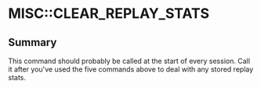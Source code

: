 # MISC::CLEAR_REPLAY_STATS

## Summary
This command should probably be called at the start of every session. Call it after you've used the five commands above to deal with any stored replay stats.
